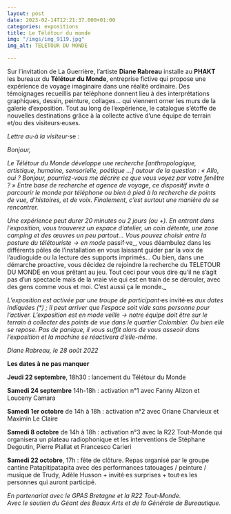 ```yaml
---
layout: post
date: 2023-02-14T12:21:37.000+01:00
categories: expositions
title: Le Télétour du monde
img: "/imgs/img_9119.jpg"
img_alt: TELETOUR DU MONDE

---
```

Sur l’invitation de La Guerrière, l’artiste **Diane Rabreau** installe au **PHAKT** les bureaux du **Télétour du Monde**, entreprise fictive qui propose une expérience de voyage imaginaire dans une réalité ordinaire. Des témoignages recueillis par téléphone donnent lieu à des interprétations graphiques, dessin, peinture, collages… qui viennent orner les murs de la galerie d’exposition. Tout au long de l’expérience, le catalogue s’étoffe de nouvelles destinations grâce à la collecte active d’une équipe de terrain et/ou des visiteurs·euses.

_Lettre au_·_à la visiteur_·se :

_Bonjour,_

_Le Télétour du Monde développe une recherche \[anthropologique, artistique, humaine, sensorielle, poétique …\] autour de la question : « Allo, oui ? Bonjour, pourriez-vous me décrire ce que vous voyez par votre fenêtre ? » Entre base de recherche et agence de voyage, ce dispositif invite à parcourir le monde par téléphone ou bien à pied à la recherche de points de vue, d’histoires, et de voix. Finalement, c’est surtout une manière de se rencontrer._

_Une expérience peut durer 20 minutes ou 2 jours (ou +). En entrant dans l’exposition, vous trouverez un espace d’atelier, un coin détente, une zone camping et des œuvres un peu partout… Vous pouvez choisir entre la posture du télétouriste -> en mode_ passif·ve_, vous déambulez dans les différents pôles de l’installation en vous laissant guider par la voix de l’audioguide ou la lecture des supports imprimés… Ou bien, dans une démarche proactive, vous décidez de rejoindre la recherche du TELETOUR DU MONDE en vous prêtant au jeu. Tout ceci pour vous dire qu’il ne s’agit pas d’un spectacle mais de la vraie vie qui est en train de se dérouler, avec des gens comme vous et moi. C’est aussi ça le monde._

_L’exposition est activée par une troupe de participant_·es invité·es _aux dates indiquées (*) ; Il peut arriver que l’espace soit vide sans personne pour l’activer. L’exposition est en mode veille -> notre équipe doit être sur le terrain à collecter des points de vue dans le quartier Colombier. Ou bien elle se repose. Pas de panique, il vous suffit alors de vous asseoir dans l’exposition et la machine se réactivera d’elle-même._

_Diane Rabreau, le 28 août 2022_

**Les dates à ne pas manquer**

**Jeudi 22 septembre**, 18h30 : lancement du Télétour du Monde

**Samedi 24 septembre** 14h-18h : activation n°1 avec Fanny Alizon et Louceny Camara

**Samedi 1er octobre** de 14h à 18h : activation n°2 avec Oriane Charvieux et Maximin Le Claire

**Samedi 8 octobre** de 14h à 18h : activation n°3 avec la R22 Tout-Monde qui organisera un plateau radiophonique et les interventions de Stéphane Degoutin, Pierre Piallat et Francesco Carieri

**Samedi 22 octobre**, 17h : fête de clôture. Repas organisé par le groupe cantine Patapitipatapita avec des performances tatouages / peinture / musique de Trudy, Adèle Husson + invité·es surprises + tout·es les personnes qui auront participé.

_En partenariat avec le GPAS Bretagne et la R22 Tout-Monde.  
Avec le soutien du Géant des Beaux Arts et de la Générale de Bureautique._
